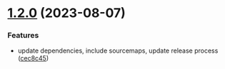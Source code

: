 # [1.2.0](https://github.com/samialdury/envey/compare/v1.1.3...v1.2.0) (2023-08-07)


### Features

* update dependencies, include sourcemaps, update release process ([cec8c45](https://github.com/samialdury/envey/commit/cec8c4591276b2e1952fa91a5027fc3338e6f2ea))
